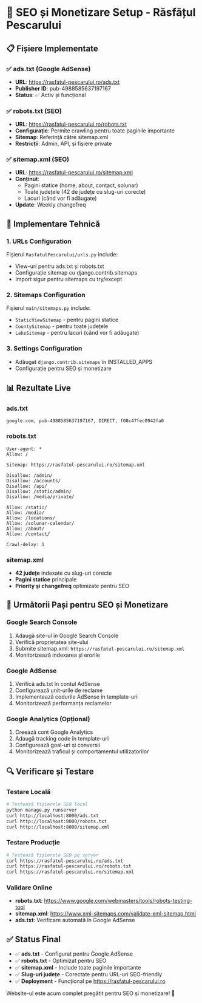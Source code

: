 # 🚀 SEO și Monetizare Setup - Răsfățul Pescarului

## 📋 Fișiere Implementate

### ✅ ads.txt (Google AdSense)
- **URL**: https://rasfatul-pescarului.ro/ads.txt
- **Publisher ID**: pub-4988585637197167
- **Status**: ✅ Activ și funcțional

### ✅ robots.txt (SEO)
- **URL**: https://rasfatul-pescarului.ro/robots.txt
- **Configurație**: Permite crawling pentru toate paginile importante
- **Sitemap**: Referință către sitemap.xml
- **Restricții**: Admin, API, și fișiere private

### ✅ sitemap.xml (SEO)
- **URL**: https://rasfatul-pescarului.ro/sitemap.xml
- **Conținut**: 
  - Pagini statice (home, about, contact, solunar)
  - Toate județele (42 de județe cu slug-uri corecte)
  - Lacuri (când vor fi adăugate)
- **Update**: Weekly changefreq

## 🔧 Implementare Tehnică

### 1. URLs Configuration
Fișierul `RasfatulPescarului/urls.py` include:
- View-uri pentru ads.txt și robots.txt
- Configurație sitemap cu django.contrib.sitemaps
- Import sigur pentru sitemaps cu try/except

### 2. Sitemaps Configuration
Fișierul `main/sitemaps.py` include:
- `StaticViewSitemap` - pentru pagini statice
- `CountySitemap` - pentru toate județele
- `LakeSitemap` - pentru lacuri (când vor fi adăugate)

### 3. Settings Configuration
- Adăugat `django.contrib.sitemaps` în INSTALLED_APPS
- Configurație pentru SEO și monetizare

## 📊 Rezultate Live

### ads.txt
```
google.com, pub-4988585637197167, DIRECT, f08c47fec0942fa0
```

### robots.txt
```
User-agent: *
Allow: /

Sitemap: https://rasfatul-pescarului.ro/sitemap.xml

Disallow: /admin/
Disallow: /accounts/
Disallow: /api/
Disallow: /static/admin/
Disallow: /media/private/

Allow: /static/
Allow: /media/
Allow: /locations/
Allow: /solunar-calendar/
Allow: /about/
Allow: /contact/

Crawl-delay: 1
```

### sitemap.xml
- **42 județe** indexate cu slug-uri corecte
- **Pagini statice** principale
- **Priority și changefreq** optimizate pentru SEO

## 🎯 Următorii Pași pentru SEO și Monetizare

### Google Search Console
1. Adaugă site-ul în Google Search Console
2. Verifică proprietatea site-ului
3. Submite sitemap.xml: `https://rasfatul-pescarului.ro/sitemap.xml`
4. Monitorizează indexarea și erorile

### Google AdSense
1. Verifică ads.txt în contul AdSense
2. Configurează unit-urile de reclame
3. Implementează codurile AdSense în template-uri
4. Monitorizează performanța reclamelor

### Google Analytics (Opțional)
1. Creează cont Google Analytics
2. Adaugă tracking code în template-uri
3. Configurează goal-uri și conversii
4. Monitorizează traficul și comportamentul utilizatorilor

## 🔍 Verificare și Testare

### Testare Locală
```bash
# Testează fișierele SEO local
python manage.py runserver
curl http://localhost:8000/ads.txt
curl http://localhost:8000/robots.txt
curl http://localhost:8000/sitemap.xml
```

### Testare Producție
```bash
# Testează fișierele SEO pe server
curl https://rasfatul-pescarului.ro/ads.txt
curl https://rasfatul-pescarului.ro/robots.txt
curl https://rasfatul-pescarului.ro/sitemap.xml
```

### Validare Online
- **robots.txt**: https://www.google.com/webmasters/tools/robots-testing-tool
- **sitemap.xml**: https://www.xml-sitemaps.com/validate-xml-sitemap.html
- **ads.txt**: Verificare automată în Google AdSense

## ✅ Status Final

- ✅ **ads.txt** - Configurat pentru Google AdSense
- ✅ **robots.txt** - Optimizat pentru SEO
- ✅ **sitemap.xml** - Include toate paginile importante
- ✅ **Slug-uri județe** - Corectate pentru URL-uri SEO-friendly
- ✅ **Deployment** - Funcțional pe https://rasfatul-pescarului.ro

Website-ul este acum complet pregătit pentru SEO și monetizare! 🎉
